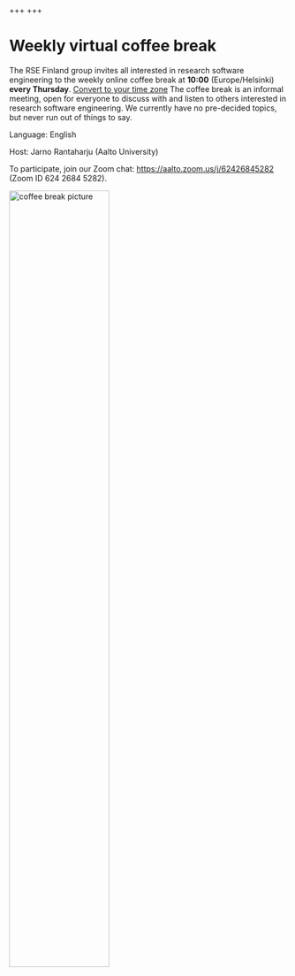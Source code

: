 +++
+++

# Weekly virtual coffee break


The RSE Finland group invites all interested in research software engineering
to the weekly online coffee break at **10:00** (Europe/Helsinki) **every Thursday**. [Convert to your time zone](https://arewemeetingyet.com/Helsinki/2021-09-02/10:00/w)
The coffee break is an informal meeting, open for everyone to discuss with and listen to
others interested in research software engineering.  We currently have
no pre-decided topics, but never run out of things to say.

Language: English

Host: Jarno Rantaharju (Aalto University)

To participate, join our
Zoom chat: <https://aalto.zoom.us/j/62426845282> (Zoom ID 624 2684 5282).

<img src="/events/coffeebreak/coffeebreakpicture.jpg" style="width: 60%;" alt="coffee break picture"/>
